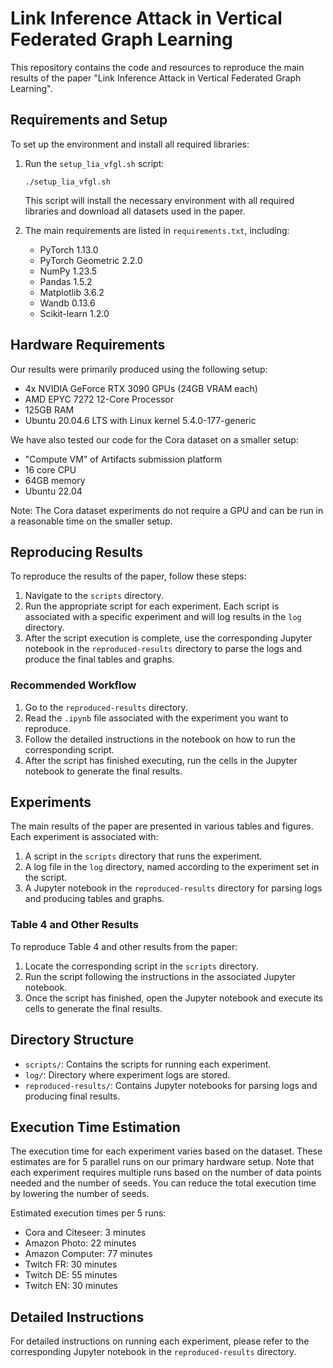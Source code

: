 # Link Inference Attack in Vertical Federated Graph Learning

This repository contains the code and resources to reproduce the main results of the paper "Link Inference Attack in Vertical Federated Graph Learning".

## Requirements and Setup

To set up the environment and install all required libraries:

1. Run the `setup_lia_vfgl.sh` script:
   ```
   ./setup_lia_vfgl.sh
   ```
   This script will install the necessary environment with all required libraries and download all datasets used in the paper.

2. The main requirements are listed in `requirements.txt`, including:
   - PyTorch 1.13.0
   - PyTorch Geometric 2.2.0
   - NumPy 1.23.5
   - Pandas 1.5.2
   - Matplotlib 3.6.2
   - Wandb 0.13.6
   - Scikit-learn 1.2.0

## Hardware Requirements

Our results were primarily produced using the following setup:
- 4x NVIDIA GeForce RTX 3090 GPUs (24GB VRAM each)
- AMD EPYC 7272 12-Core Processor
- 125GB RAM
- Ubuntu 20.04.6 LTS with Linux kernel 5.4.0-177-generic

We have also tested our code for the Cora dataset on a smaller setup:
- "Compute VM" of Artifacts submission platform
- 16 core CPU
- 64GB memory
- Ubuntu 22.04

Note: The Cora dataset experiments do not require a GPU and can be run in a reasonable time on the smaller setup.

## Reproducing Results

To reproduce the results of the paper, follow these steps:

1. Navigate to the `scripts` directory.
2. Run the appropriate script for each experiment. Each script is associated with a specific experiment and will log results in the `log` directory.
3. After the script execution is complete, use the corresponding Jupyter notebook in the `reproduced-results` directory to parse the logs and produce the final tables and graphs.

### Recommended Workflow

1. Go to the `reproduced-results` directory.
2. Read the `.ipynb` file associated with the experiment you want to reproduce.
3. Follow the detailed instructions in the notebook on how to run the corresponding script.
4. After the script has finished executing, run the cells in the Jupyter notebook to generate the final results.

## Experiments

The main results of the paper are presented in various tables and figures. Each experiment is associated with:

1. A script in the `scripts` directory that runs the experiment.
2. A log file in the `log` directory, named according to the experiment set in the script.
3. A Jupyter notebook in the `reproduced-results` directory for parsing logs and producing tables and graphs.

### Table 4 and Other Results

To reproduce Table 4 and other results from the paper:

1. Locate the corresponding script in the `scripts` directory.
2. Run the script following the instructions in the associated Jupyter notebook.
3. Once the script has finished, open the Jupyter notebook and execute its cells to generate the final results.

## Directory Structure

- `scripts/`: Contains the scripts for running each experiment.
- `log/`: Directory where experiment logs are stored.
- `reproduced-results/`: Contains Jupyter notebooks for parsing logs and producing final results.

## Execution Time Estimation

The execution time for each experiment varies based on the dataset. These estimates are for 5 parallel runs on our primary hardware setup. Note that each experiment requires multiple runs based on the number of data points needed and the number of seeds. You can reduce the total execution time by lowering the number of seeds.

Estimated execution times per 5 runs:
- Cora and Citeseer: 3 minutes
- Amazon Photo: 22 minutes
- Amazon Computer: 77 minutes
- Twitch FR: 30 minutes
- Twitch DE: 55 minutes
- Twitch EN: 30 minutes

## Detailed Instructions

For detailed instructions on running each experiment, please refer to the corresponding Jupyter notebook in the `reproduced-results` directory.
